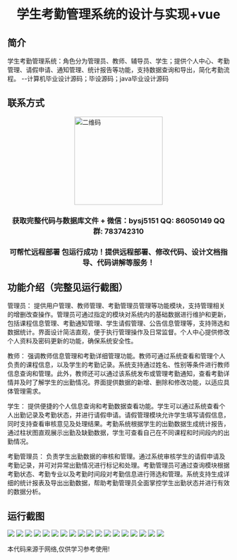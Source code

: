 <p><h1 align="center">学生考勤管理系统的设计与实现+vue</h1></p>

## 简介
学生考勤管理系统：角色分为管理员、教师、辅导员、学生；提供个人中心、考勤管理、请假申请、通知管理、统计报告等功能，支持数据查询和导出，简化考勤流程。    --计算机毕业设计源码；毕设源码；java毕业设计源码


## 联系方式
<img src="https://bs-1329754181.cos.ap-shanghai.myqcloud.com/wx.jpg" alt="二维码" style="display: block; margin: 0 auto;" width="200px">
<p><h3 align="center">获取完整代码与数据库文件 + 微信：bysj5151 QQ: 86050149 QQ群: 783742310</h3></p>
<p><h3 align="center">可帮忙远程部署 包运行成功！提供远程部署、修改代码、设计文档指导、代码讲解等服务！</h3></p>

## 功能介绍（完整见运行截图）
管理员： 提供用户管理、教师管理、考勤管理员管理等功能模块，支持管理相关的增删改查操作。管理员可通过指定的模块对系统内的基础数据进行维护和更新，包括课程信息管理、考勤通知管理、学生请假管理、公告信息管理等，支持筛选和数据统计。界面设计简洁直观，便于执行管理操作及日常监督。个人中心提供修改个人资料及密码更新的功能，确保系统安全性。

教师： 强调教师信息管理和考勤详细管理功能。教师可通过系统查看和管理个人负责的课程信息，以及学生的考勤记录。系统支持通过姓名、性别等条件进行教师信息查询和管理。此外，教师还可以通过该系统发布或管理考勤通知，查看考勤详情并及时了解学生的出勤情况。界面提供数据的新增、删除和修改功能，以适应具体管理需求。

学生： 提供便捷的个人信息查询和考勤数据查看功能。学生可以通过系统查看个人出勤记录及考勤状态，并进行请假申请。请假管理模块允许学生填写请假信息，同时支持查看审核意见及处理结果。考勤系统根据学生的出勤数据生成统计报告，通过柱状图直观展示出勤及缺勤数据，学生可查看自己在不同课程和时间段内的出勤情况。

考勤管理员： 负责学生出勤数据的审核和管理。通过系统审核学生的请假申请及考勤记录，并可对异常出勤情况进行标记和处理。考勤管理员可通过查询模块根据考勤状态、考勤专业以及考勤时间段对考勤信息进行筛选和管理。系统支持生成详细的统计报表及导出出勤数据，帮助考勤管理员全面掌控学生出勤状态并进行有效的数据分析。


## 运行截图
![](https://bs-1329754181.cos.ap-shanghai.myqcloud.com/ssm/StudentAttendanceManagementSystem/img/001.jpg)
![](https://bs-1329754181.cos.ap-shanghai.myqcloud.com/ssm/StudentAttendanceManagementSystem/img/002.jpg)
![](https://bs-1329754181.cos.ap-shanghai.myqcloud.com/ssm/StudentAttendanceManagementSystem/img/003.jpg)
![](https://bs-1329754181.cos.ap-shanghai.myqcloud.com/ssm/StudentAttendanceManagementSystem/img/004.jpg)
![](https://bs-1329754181.cos.ap-shanghai.myqcloud.com/ssm/StudentAttendanceManagementSystem/img/005.jpg)
![](https://bs-1329754181.cos.ap-shanghai.myqcloud.com/ssm/StudentAttendanceManagementSystem/img/006.jpg)
![](https://bs-1329754181.cos.ap-shanghai.myqcloud.com/ssm/StudentAttendanceManagementSystem/img/007.jpg)
![](https://bs-1329754181.cos.ap-shanghai.myqcloud.com/ssm/StudentAttendanceManagementSystem/img/008.jpg)
![](https://bs-1329754181.cos.ap-shanghai.myqcloud.com/ssm/StudentAttendanceManagementSystem/img/009.jpg)
![](https://bs-1329754181.cos.ap-shanghai.myqcloud.com/ssm/StudentAttendanceManagementSystem/img/010.jpg)
![](https://bs-1329754181.cos.ap-shanghai.myqcloud.com/ssm/StudentAttendanceManagementSystem/img/011.jpg)
![](https://bs-1329754181.cos.ap-shanghai.myqcloud.com/ssm/StudentAttendanceManagementSystem/img/012.jpg)
![](https://bs-1329754181.cos.ap-shanghai.myqcloud.com/ssm/StudentAttendanceManagementSystem/img/013.jpg)
![](https://bs-1329754181.cos.ap-shanghai.myqcloud.com/ssm/StudentAttendanceManagementSystem/img/014.jpg)
![](https://bs-1329754181.cos.ap-shanghai.myqcloud.com/ssm/StudentAttendanceManagementSystem/img/015.jpg)
![](https://bs-1329754181.cos.ap-shanghai.myqcloud.com/ssm/StudentAttendanceManagementSystem/img/016.jpg)
![](https://bs-1329754181.cos.ap-shanghai.myqcloud.com/ssm/StudentAttendanceManagementSystem/img/017.jpg)
![](https://bs-1329754181.cos.ap-shanghai.myqcloud.com/ssm/StudentAttendanceManagementSystem/img/018.jpg)

<p>本代码来源于网络,仅供学习参考使用!</p>
